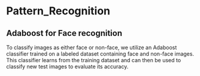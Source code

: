 # Pattern_Recognition

## Adaboost for Face recognition

To classify images as either face or non-face, we utilize an Adaboost classifier trained on a labeled dataset containing face and non-face images. This classifier learns from the training dataset and can then be used to classify new test images to evaluate its accuracy.
